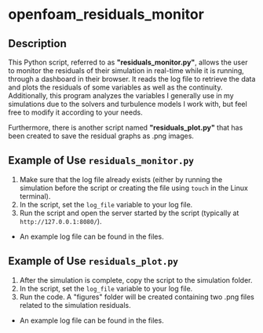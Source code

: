 # openfoam_residuals_monitor

## Description
This Python script, referred to as **"residuals_monitor.py"**, allows the user to monitor the residuals of their simulation in real-time while it is running, through a dashboard in their browser. It reads the log file to retrieve the data and plots the residuals of some variables as well as the continuity. Additionally, this program analyzes the variables I generally use in my simulations due to the solvers and turbulence models I work with, but feel free to modify it according to your needs.

Furthermore, there is another script named **"residuals_plot.py"** that has been created to save the residual graphs as .png images.


## Example of Use `residuals_monitor.py`
1. Make sure that the log file already exists (either by running the simulation before the script or creating the file using `touch` in the Linux terminal).
2. In the script, set the `log_file` variable to your log file.
3. Run the script and open the server started by the script (typically at `http://127.0.0.1:8080/`).
   
* An example log file can be found in the files.

## Example of Use `residuals_plot.py`
1. After the simulation is complete, copy the script to the simulation folder.
2. In the script, set the `log_file` variable to your log file.
3. Run the code. A "figures" folder will be created containing two .png files related to the simulation residuals.

* An example log file can be found in the files.